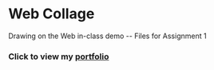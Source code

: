# Web Collage
Drawing on the Web in-class demo -- Files for Assignment 1

### Click to view my [portfolio](https://i6.cims.nyu.edu/vz377/drawing)
